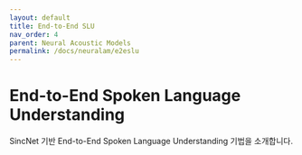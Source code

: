 ```yaml
---
layout: default
title: End-to-End SLU
nav_order: 4
parent: Neural Acoustic Models
permalink: /docs/neuralam/e2eslu
---
```


# End-to-End Spoken Language Understanding

SincNet 기반 End-to-End Spoken Language Understanding 기법을 소개합니다.